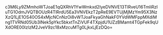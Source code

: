 c3M6Ly9ZMmhoWTJoaE1qQXRhV1YwWmkxd2IyeDVNVE13TlRveU16TmliRzluTG1OdmJVQTBOUzR4TlRrdU5Ea3VNVEkzT2pReE9EVTUjMjMzYm95X3NzXzQ1LjE1OS40OS4xMjcNCnNzOi8vWTJoaFkyaGhNakF0YVdWMFppMXdiMng1TVRNd05Ub3lNek5pYkc5bkxtTnZiVUF4TXpjdU1UZzBMamt4TGpFek9qUXdORE00IzIzM2JveV9zc18xMzcuMTg0LjkxLjEzDQo=
